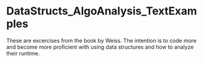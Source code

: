 # DataStructs_AlgoAnalysis_TextExamples
These are excercises from the book by Weiss. The intention is to code more and become more proficient with using data structures and how to analyze their runtime. 
